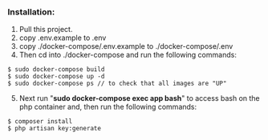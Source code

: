 ### Installation:

1. Pull this project.
2. copy .env.example to .env
3. copy ./docker-compose/.env.example to ./docker-compose/.env
4. Then cd into ./docker-compose and run the following commands:
```
$ sudo docker-compose build
$ sudo docker-compose up -d
$ sudo docker-compose ps // to check that all images are "UP"
```
5. Next run "**sudo docker-compose exec app bash**" to access bash on the php container and,
then run the following commands:
```
$ composer install
$ php artisan key:generate
``` 